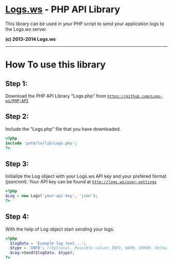 [Logs.ws](http://logs.ws/) - PHP API Library
==================================================

This library can be used in your PHP script to send your application logs to the Logs.ws server.

**(c) 2013-2014 Logs.ws**

<hr>

# How To use this library #

## Step 1: ##
Download the PHP API Library “Logs.php” from 
<code>https://github.com/Logs-ws/PHP-API</code>

## Step 2: ##
Include the "Logs.php" file that you have downloaded.
```php
<?php
include 'path/to/lib/Logs.php';
?>
```

## Step 3: ##
Initialize the Log object with your Logs.ws API key and your prefered format (json/xml). Your API key can be found at <code>http://logs.ws/user-settings</code>
```php
<?php
$Log = new Logs('your-api-key', 'json');
?>
```


## Step 4: ##
With the help of Log object start sending your logs.
```php
<?php
  $logData = 'Example log text...'; 
  $type = 'INFO'; //Optional. Possible values INFO, WARN, ERROR. Default is INFO.
  $Log->Send($logData, $type); 
?>
```
